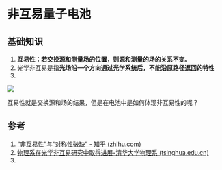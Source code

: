 

# 非互易量子电池

## 基础知识

1. **互易性：若交换源和测量场的位置，则源和测量的场的关系不变。**
2. 光学非互易是指**光场沿一个方向通过光学系统后，不能沿原路径返回的特性**
3. 



![](https://s2.loli.net/2024/01/20/6tP5vzHcXrMRWkI.png)

互易性就是交换源和场的结果，但是在电池中是如何体现非互易性的呢？



## 参考

1. [“非互易性”与“对称性破缺” - 知乎 (zhihu.com)](https://zhuanlan.zhihu.com/p/35913937)
2. [物理系在光学非互易研究中取得进展-清华大学物理系 (tsinghua.edu.cn)](https://www.phys.tsinghua.edu.cn/info/1129/4544.htm#:~:text=光学非互易是指光,路径返回的特性。)
3. 